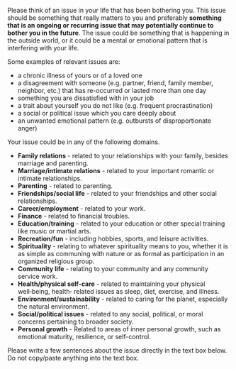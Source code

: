 Please think of an issue in your life that has been bothering you. This issue should be something that really matters to you and preferably **something that is an ongoing or recurring issue that may potentially continue to bother you in the future**. The issue could be something that is happening in the outside world, or it could be a mental or emotional pattern that is interfering with your life.  
  
Some examples of relevant issues are:

*   a chronic illness of yours or of a loved one
*   a disagreement with someone (e.g. partner, friend, family member, neighbor, etc.) that has re-occurred or lasted more than one day
*   something you are dissatisfied with in your job
*   a trait about yourself you do not like (e.g. frequent procrastination)
*   a social or political issue which you care deeply about
*   an unwanted emotional pattern (e.g. outbursts of disproportionate anger)

  
Your issue could be in any of the following domains.

*   **Family relations** \- related to your relationships with your family, besides marriage and parenting.
*   **Marriage/intimate relations** \- related to your important romantic or intimate relationships.
*   **Parenting** \- related to parenting.
*   **Friendships/social life** \- related to your friendships and other social relationships.
*   **Career/employment** \- related to your work.
*   **Finance** - related to financial troubles.
*   **Education/training** - related to your education or other special training like music or martial arts.
*   **Recreation/fun** \- including hobbies, sports, and leisure activities.
*   **Spirituality** \- relating to whatever spirituality means to you, whether it is as simple as communing with nature or as formal as participation in an organized religious group.
*   **Community life** \- relating to your community and any community service work.
*   **Health/physical self-care** \- related to maintaining your physical well‑being, health‑ related issues as sleep, diet, exercise, and illness.
*   **Environment/sustainability** \- related to caring for the planet, especially the natural environment.
*   **Social/political issues** - related to any social, political, or moral concerns pertaining to broader society.
*   **Personal growth** \- Related to areas of inner personal growth, such as emotional maturity, resilience, or self-control.

Please write a few sentences about the issue directly in the text box below. Do not copy/paste anything into the text box.